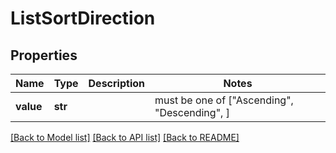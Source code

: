 # ListSortDirection


## Properties
Name | Type | Description | Notes
------------ | ------------- | ------------- | -------------
**value** | **str** |  |  must be one of ["Ascending", "Descending", ]

[[Back to Model list]](../README.md#documentation-for-models) [[Back to API list]](../README.md#documentation-for-api-endpoints) [[Back to README]](../README.md)


